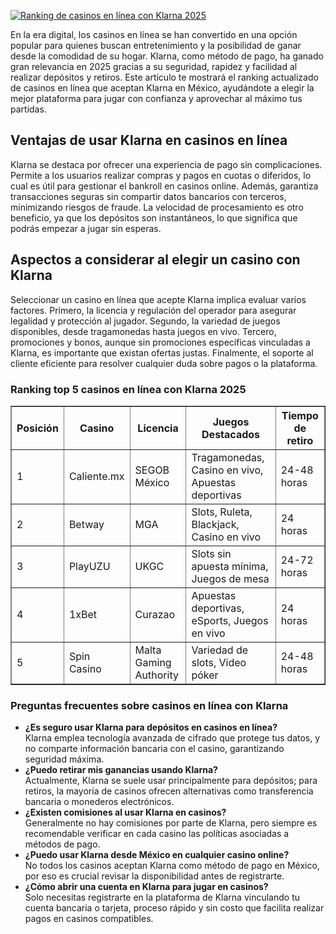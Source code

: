 [![Ranking de casinos en línea con Klarna 2025](https://123-caf.pages.dev/gitsignup.png)](https://vrmoo.ru/Bt82HjjY)

<p>En la era digital, los casinos en línea se han convertido en una opción popular para quienes buscan entretenimiento y la posibilidad de ganar desde la comodidad de su hogar. Klarna, como método de pago, ha ganado gran relevancia en 2025 gracias a su seguridad, rapidez y facilidad al realizar depósitos y retiros. Este artículo te mostrará el ranking actualizado de casinos en línea que aceptan Klarna en México, ayudándote a elegir la mejor plataforma para jugar con confianza y aprovechar al máximo tus partidas.</p>  <h2>Ventajas de usar Klarna en casinos en línea</h2> <p>Klarna se destaca por ofrecer una experiencia de pago sin complicaciones. Permite a los usuarios realizar compras y pagos en cuotas o diferidos, lo cual es útil para gestionar el bankroll en casinos online. Además, garantiza transacciones seguras sin compartir datos bancarios con terceros, minimizando riesgos de fraude. La velocidad de procesamiento es otro beneficio, ya que los depósitos son instantáneos, lo que significa que podrás empezar a jugar sin esperas.</p>  <h2>Aspectos a considerar al elegir un casino con Klarna</h2> <p>Seleccionar un casino en línea que acepte Klarna implica evaluar varios factores. Primero, la licencia y regulación del operador para asegurar legalidad y protección al jugador. Segundo, la variedad de juegos disponibles, desde tragamonedas hasta juegos en vivo. Tercero, promociones y bonos, aunque sin promociones específicas vinculadas a Klarna, es importante que existan ofertas justas. Finalmente, el soporte al cliente eficiente para resolver cualquier duda sobre pagos o la plataforma.</p>  <h3>Ranking top 5 casinos en línea con Klarna 2025</h3> <table border="1" cellpadding="8" cellspacing="0">   <thead>     <tr>       <th>Posición</th>       <th>Casino</th>       <th>Licencia</th>       <th>Juegos Destacados</th>       <th>Tiempo de retiro</th>     </tr>   </thead>   <tbody>     <tr>       <td>1</td>       <td>Caliente.mx</td>       <td>SEGOB México</td>       <td>Tragamonedas, Casino en vivo, Apuestas deportivas</td>       <td>24-48 horas</td>     </tr>     <tr>       <td>2</td>       <td>Betway</td>       <td>MGA</td>       <td>Slots, Ruleta, Blackjack, Casino en vivo</td>       <td>24 horas</td>     </tr>     <tr>       <td>3</td>       <td>PlayUZU</td>       <td>UKGC</td>       <td>Slots sin apuesta mínima, Juegos de mesa</td>       <td>24-72 horas</td>     </tr>     <tr>       <td>4</td>       <td>1xBet</td>       <td>Curazao</td>       <td>Apuestas deportivas, eSports, Juegos en vivo</td>       <td>24 horas</td>     </tr>     <tr>       <td>5</td>       <td>Spin Casino</td>       <td>Malta Gaming Authority</td>       <td>Variedad de slots, Video póker</td>       <td>24-48 horas</td>     </tr>   </tbody> </table>  <h3>Preguntas frecuentes sobre casinos en línea con Klarna</h3> <ul>   <li><strong>¿Es seguro usar Klarna para depósitos en casinos en línea?</strong><br>Klarna emplea tecnología avanzada de cifrado que protege tus datos, y no comparte información bancaria con el casino, garantizando seguridad máxima.</li>   <li><strong>¿Puedo retirar mis ganancias usando Klarna?</strong><br>Actualmente, Klarna se suele usar principalmente para depósitos; para retiros, la mayoría de casinos ofrecen alternativas como transferencia bancaria o monederos electrónicos.</li>   <li><strong>¿Existen comisiones al usar Klarna en casinos?</strong><br>Generalmente no hay comisiones por parte de Klarna, pero siempre es recomendable verificar en cada casino las políticas asociadas a métodos de pago.</li>   <li><strong>¿Puedo usar Klarna desde México en cualquier casino online?</strong><br>No todos los casinos aceptan Klarna como método de pago en México, por eso es crucial revisar la disponibilidad antes de registrarte.</li>   <li><strong>¿Cómo abrir una cuenta en Klarna para jugar en casinos?</strong><br>Solo necesitas registrarte en la plataforma de Klarna vinculando tu cuenta bancaria o tarjeta, proceso rápido y sin costo que facilita realizar pagos en casinos compatibles.</li> </ul>